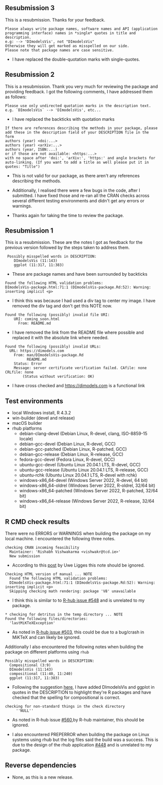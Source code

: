 ## Resubmission 3
This is a resubmission. Thanks for your feedback.

```
Please always write package names, software names and API (application
programming interface) names in *single* quotes in title and description.
e.g: --> 'DImodelsVis', not "DImodelsVis"
Otherwise they will get marked as misspelled on our side.
Please note that package names are case sensitive.
```
- I have replaced the double-quotation marks with single-quotes.

## Resubmission 2
This is a resubmission. Thank you very much for reviewing the package and providing feedback. I got the following comments, I have addressed them as follows:

```
Please use only undirected quotation marks in the description text.
e.g. `DImodelsVis` --> 'DImodelsVis', etc...
```
- I have replaced the backticks with quotation marks

```
If there are references describing the methods in your package, please
add these in the description field of your DESCRIPTION file in the form
authors (year) <doi:...>
authors (year) <arXiv:...>
authors (year, ISBN:...)
or if those are not available: <https:...>
with no space after 'doi:', 'arXiv:', 'https:' and angle brackets for
auto-linking. (If you want to add a title as well please put it in
quotes: "Title")
```
- This is not valid for our package, as there aren't any references describing the methods.

- Additionally, I realised there were a few bugs in the code, after I submitted. I have fixed those and re-ran all the CRAN checks across several different testing environments and didn't get any errors or warnings.

- Thanks again for taking the time to review the package.

## Resubmission 1
This is a resubmission. These are the notes I got as feedback for the previous version followed by the steps taken to address them.
```
 Possibly misspelled words in DESCRIPTION:
    DImodelsVis (11:143)
    ggplot (11:317, 11:383)
```
- These are package names and have been surrounded by backticks

```
Found the following HTML validation problems:
DImodelsVis-package.html:71:1 (DImodelsVis-package.Rd:52): Warning: inserting implicit <p>
```
- I think this was because I had used a div tag to center my image. I have removed the div tag and don't get this NOTE now.

```
Found the following (possibly) invalid file URI:
    URI: coming_soon.html
      From: README.md
```
- I have removed the link from the README file where possible and replaced it with the absolute link where needed.


```
Found the following (possibly) invalid URLs:
  URL: https://dimodels.com
    From: man/DImodelsVis-package.Rd
          README.md
    Status: Error
    Message: server certificate verification failed. CAfile: none CRLfile: none
      	(Status without verification: OK)
```
- I have cross checked and https://dimodels.com is a functional link



## Test environments

- local Windows install, R 4.3.2
- win-builder (devel and release)
- macOS builder
- rhub platforms
  - debian-clang-devel (Debian Linux, R-devel, clang, ISO-8859-15 locale)
  - debian-gcc-devel (Debian Linux, R-devel, GCC)
  - debian-gcc-patched (Debian Linux, R-patched, GCC)
  - debian-gcc-release (Debian Linux, R-release, GCC)
  - fedora-gcc-devel (Fedora Linux, R-devel, GCC)
  - ubuntu-gcc-devel (Ubuntu Linux 20.04.1 LTS, R-devel, GCC)
  - ubuntu-gcc-release (Ubuntu Linux 20.04.1 LTS, R-release, GCC)
  - ubuntu-rchk (Ubuntu Linux 20.04.1 LTS, R-devel with rchk)
  - windows-x86_64-devel (Windows Server 2022, R-devel, 64 bit)
  - windows-x86_64-oldrel (Windows Server 2022, R-oldrel, 32/64 bit)
  - windows-x86_64-patched (Windows Server 2022, R-patched, 32/64 bit)
  - windows-x86_64-release (Windows Server 2022, R-release, 32/64 bit)
  
## R CMD check results

There were no ERRORS or WARNINGS when building the package on my local machine. I encountered the following three notes.

```
checking CRAN incoming feasibility 
  Maintainer: 'Rishabh Vishwakarma <vishwakr@tcd.ie>'
  New submission
```
- According to this [post](https://mailman.stat.ethz.ch/pipermail/r-devel/2014-March/068497.html) by Uwe Ligges this note should be ignored.
```
Checking HTML version of manual ... NOTE
  Found the following HTML validation problems:
  DImodelsVis-package.html:71:1 (DImodelsVis-package.Rd:52): Warning: inserting implicit <p>
  Skipping checking math rendering: package 'V8' unavailable
```
- I think this is similar to to [R-hub issue #548](https://github.com/r-hub/rhub/issues/548) and is unrelated to my package.

```
* checking for detritus in the temp directory ... NOTE
Found the following files/directories:
  'lastMiKTeXException'
```
- As noted in [R-hub issue #503](https://github.com/r-hub/rhub/issues/503), this could be due to a bug/crash in MiKTeX and can likely be ignored.

Additionally I also encountered the following notes when building the package on different platforms using `rhub`

```
Possibly misspelled words in DESCRIPTION:
  Compositional (3:9)
  DImodelsVis (11:143)
  compositional (11:40, 11:240)
  ggplot (11:317, 11:383)
```
- Following the suggestion [here](https://github.com/ThinkR-open/prepare-for-cran?tab=readme-ov-file#:~:text=Other%20packages%20should%20be%20between%20%27%20(example%3A%20Lorem%2DIpsum%20Helper%20Function%20for%20%27shiny%27%20Prototyping)), I have added DImodelsVis and ggplot in quotes in the DESCRIPTION to highlight they're R packages and have checked that the spelling for compositional is correct.


```
checking for non-standard things in the check directory
     ''NULL''
```
- As noted in R-hub issue [#560](https://github.com/r-hub/rhub/issues/560),by R-hub maintainer, this should be ignored.

- I also encountered PREPERROR when building the package on Linux systems using rhub but the log files said the build was a success. This is due to the design of the rhub application [#448](https://github.com/r-hub/rhub/issues/448) and is unrelated to my package.

## Reverse dependencies

* None, as this is a new release.

